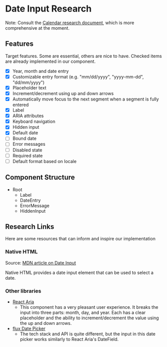 # Date Input Research

Note: Consult the [Calendar research document](../calendar/research.md), which is more comprehensive at the moment.

## Features
Target features. Some are essential, others are nice to have. Checked items are already implemented in our component.
- [x] Year, month and date entry
- [x] Customizable entry format (e.g. "mm/dd/yyyy", "yyyy-mm-dd", "dd/mm/yyyy")
- [x] Placeholder text
- [x] Increment/decrement using up and down arrows
- [x] Automatically move focus to the next segment when a segment is fully entered
- [x] Label
- [x] ARIA attributes
- [x] Keyboard navigation
- [x] Hidden input
- [x] Default date
- [ ] Bound date
- [ ] Error messages
- [ ] Disabled state
- [ ] Required state
- [ ] Default format based on locale

## Component Structure
- Root
  - Label
  - DateEntry
  - ErrorMessage
  - HiddenInput

## Research Links
Here are some resources that can inform and inspire our implementation

### Native HTML
Source: [MDN article on Date Input](https://developer.mozilla.org/en-US/docs/Web/HTML/Element/input/date)

Native HTML provides a date input element that can be used to select a date.

### Other libraries
- [React Aria](https://react-spectrum.adobe.com/react-aria/DateField.html)
  - This component has a very pleasant user experience. It breaks the input into three parts: month, day, and year. 
  Each has a clear placeholder and the ability to increment/decrement the value using the up and down arrows.
- [flux Date Picker](https://fluxui.dev/components/date-picker)
  - The tech stack and API is quite different, but the input in this date picker works similarly to React Aria's DateField.